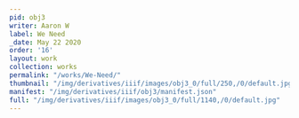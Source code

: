 ```yaml
---
pid: obj3
writer: Aaron W
label: We Need
_date: May 22 2020
order: '16'
layout: work
collection: works
permalink: "/works/We-Need/"
thumbnail: "/img/derivatives/iiif/images/obj3_0/full/250,/0/default.jpg"
manifest: "/img/derivatives/iiif/obj3/manifest.json"
full: "/img/derivatives/iiif/images/obj3_0/full/1140,/0/default.jpg"
---
```

